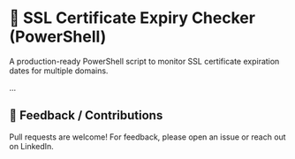 # 🔐 SSL Certificate Expiry Checker (PowerShell)
A production-ready PowerShell script to monitor SSL certificate expiration dates for multiple domains.

...

## 📮 Feedback / Contributions
Pull requests are welcome! For feedback, please open an issue or reach out on LinkedIn.
